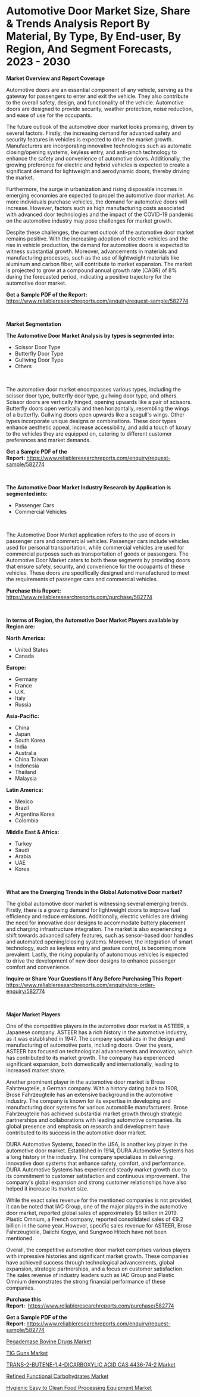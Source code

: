 <p><h1>Automotive Door Market Size, Share & Trends Analysis Report By Material, By Type, By End-user, By Region, And Segment Forecasts, 2023 - 2030</h1></p><p><strong>Market Overview and Report Coverage</strong></p>
<p><p>Automotive doors are an essential component of any vehicle, serving as the gateway for passengers to enter and exit the vehicle. They also contribute to the overall safety, design, and functionality of the vehicle. Automotive doors are designed to provide security, weather protection, noise reduction, and ease of use for the occupants.</p><p>The future outlook of the automotive door market looks promising, driven by several factors. Firstly, the increasing demand for advanced safety and security features in vehicles is expected to drive the market growth. Manufacturers are incorporating innovative technologies such as automatic closing/opening systems, keyless entry, and anti-pinch technology to enhance the safety and convenience of automotive doors. Additionally, the growing preference for electric and hybrid vehicles is expected to create a significant demand for lightweight and aerodynamic doors, thereby driving the market.</p><p>Furthermore, the surge in urbanization and rising disposable incomes in emerging economies are expected to propel the automotive door market. As more individuals purchase vehicles, the demand for automotive doors will increase. However, factors such as high manufacturing costs associated with advanced door technologies and the impact of the COVID-19 pandemic on the automotive industry may pose challenges for market growth.</p><p>Despite these challenges, the current outlook of the automotive door market remains positive. With the increasing adoption of electric vehicles and the rise in vehicle production, the demand for automotive doors is expected to witness substantial growth. Moreover, advancements in materials and manufacturing processes, such as the use of lightweight materials like aluminum and carbon fiber, will contribute to market expansion. The market is projected to grow at a compound annual growth rate (CAGR) of 8% during the forecasted period, indicating a positive trajectory for the automotive door market.</p></p>
<p><strong>Get a Sample PDF of the Report:</strong> <a href="https://www.reliableresearchreports.com/enquiry/request-sample/582774">https://www.reliableresearchreports.com/enquiry/request-sample/582774</a></p>
<p>&nbsp;</p>
<p><strong>Market Segmentation</strong></p>
<p><strong>The Automotive Door Market Analysis by types is segmented into:</strong></p>
<p><ul><li>Scissor Door Type</li><li>Butterfly Door Type</li><li>Gullwing Door Type</li><li>Others</li></ul></p>
<p>&nbsp;</p>
<p><p>The automotive door market encompasses various types, including the scissor door type, butterfly door type, gullwing door type, and others. Scissor doors are vertically hinged, opening upwards like a pair of scissors. Butterfly doors open vertically and then horizontally, resembling the wings of a butterfly. Gullwing doors open upwards like a seagull's wings. Other types incorporate unique designs or combinations. These door types enhance aesthetic appeal, increase accessibility, and add a touch of luxury to the vehicles they are equipped on, catering to different customer preferences and market demands.</p></p>
<p><strong>Get a Sample PDF of the Report:</strong>&nbsp;<a href="https://www.reliableresearchreports.com/enquiry/request-sample/582774">https://www.reliableresearchreports.com/enquiry/request-sample/582774</a></p>
<p>&nbsp;</p>
<p><strong>The Automotive Door Market Industry Research by Application is segmented into:</strong></p>
<p><ul><li>Passenger Cars</li><li>Commercial Vehicles</li></ul></p>
<p>&nbsp;</p>
<p><p>The Automotive Door Market application refers to the use of doors in passenger cars and commercial vehicles. Passenger cars include vehicles used for personal transportation, while commercial vehicles are used for commercial purposes such as transportation of goods or passengers. The Automotive Door Market caters to both these segments by providing doors that ensure safety, security, and convenience for the occupants of these vehicles. These doors are specifically designed and manufactured to meet the requirements of passenger cars and commercial vehicles.</p></p>
<p><strong>Purchase this Report:</strong>&nbsp; <a href="https://www.reliableresearchreports.com/purchase/582774">https://www.reliableresearchreports.com/purchase/582774</a></p>
<p>&nbsp;</p>
<p><strong>In terms of Region, the Automotive Door Market Players available by Region are:</strong></p>
<p>
    <p> <strong> North America: </strong>
        <ul>
            <li>United States</li>
            <li>Canada</li>
        </ul>
        </p> 
    <p> <strong> Europe: </strong>
        <ul>
            <li>Germany</li>
            <li>France</li>
            <li>U.K.</li>
            <li>Italy</li>
            <li>Russia</li>
        </ul>
        </p> 
    <p> <strong> Asia-Pacific: </strong>
        <ul>
            <li>China</li>
            <li>Japan</li>
            <li>South Korea</li>
            <li>India</li>
            <li>Australia</li>
            <li>China Taiwan</li>
            <li>Indonesia</li>
            <li>Thailand</li>
            <li>Malaysia</li>
        </ul>
        </p> 
    <p> <strong> Latin America: </strong>
        <ul>
            <li>Mexico</li>
            <li>Brazil</li>
            <li>Argentina Korea</li>
            <li>Colombia</li>
        </ul>
        </p> 
    <p> <strong> Middle East & Africa: </strong>
        <ul>
            <li>Turkey</li>
            <li>Saudi</li>
            <li>Arabia</li>
            <li>UAE</li>
            <li>Korea</li>
        </ul>
    </p>
    </p>
<p>&nbsp;</p>
<p><strong>What are the Emerging Trends in the Global Automotive Door market?</strong></p>
<p><p>The global automotive door market is witnessing several emerging trends. Firstly, there is a growing demand for lightweight doors to improve fuel efficiency and reduce emissions. Additionally, electric vehicles are driving the need for innovative door designs to accommodate battery placement and charging infrastructure integration. The market is also experiencing a shift towards advanced safety features, such as sensor-based door handles and automated opening/closing systems. Moreover, the integration of smart technology, such as keyless entry and gesture control, is becoming more prevalent. Lastly, the rising popularity of autonomous vehicles is expected to drive the development of new door designs to enhance passenger comfort and convenience.</p></p>
<p><strong>Inquire or Share Your Questions If Any Before Purchasing This Report</strong>- <a href="https://www.reliableresearchreports.com/enquiry/pre-order-enquiry/582774">https://www.reliableresearchreports.com/enquiry/pre-order-enquiry/582774</a></p>
<p>&nbsp;</p>
<p><strong>Major Market Players</strong></p>
<p><p>One of the competitive players in the automotive door market is ASTEER, a Japanese company. ASTEER has a rich history in the automotive industry, as it was established in 1947. The company specializes in the design and manufacturing of automotive parts, including doors. Over the years, ASTEER has focused on technological advancements and innovation, which has contributed to its market growth. The company has experienced significant expansion, both domestically and internationally, leading to increased market share.</p><p>Another prominent player in the automotive door market is Brose Fahrzeugteile, a German company. With a history dating back to 1908, Brose Fahrzeugteile has an extensive background in the automotive industry. The company is known for its expertise in developing and manufacturing door systems for various automobile manufacturers. Brose Fahrzeugteile has achieved substantial market growth through strategic partnerships and collaborations with leading automotive companies. Its global presence and emphasis on research and development have contributed to its success in the automotive door market.</p><p>DURA Automotive Systems, based in the USA, is another key player in the automotive door market. Established in 1914, DURA Automotive Systems has a long history in the industry. The company specializes in delivering innovative door systems that enhance safety, comfort, and performance. DURA Automotive Systems has experienced steady market growth due to its commitment to customer satisfaction and continuous improvement. The company's global expansion and strong customer relationships have also helped it increase its market size.</p><p>While the exact sales revenue for the mentioned companies is not provided, it can be noted that IAC Group, one of the major players in the automotive door market, reported global sales of approximately $6 billion in 2019. Plastic Omnium, a French company, reported consolidated sales of €9.2 billion in the same year. However, specific sales revenue for ASTEER, Brose Fahrzeugteile, Daiichi Kogyo, and Sungwoo Hitech have not been mentioned.</p><p>Overall, the competitive automotive door market comprises various players with impressive histories and significant market growth. These companies have achieved success through technological advancements, global expansion, strategic partnerships, and a focus on customer satisfaction. The sales revenue of industry leaders such as IAC Group and Plastic Omnium demonstrates the strong financial performance of these companies.</p></p>
<p><strong>Purchase this Report:</strong>&nbsp;&nbsp;<a href="https://www.reliableresearchreports.com/purchase/582774">https://www.reliableresearchreports.com/purchase/582774</a></p>
<p></p>
<p><strong>Get a Sample PDF of the Report:</strong>&nbsp;<a href="https://www.reliableresearchreports.com/enquiry/request-sample/582774">https://www.reliableresearchreports.com/enquiry/request-sample/582774</a></p>
<p><p><a href="https://www.linkedin.com/pulse/pegademase-bovine-drugs-market-size-growth-forecast-from/">Pegademase Bovine Drugs Market</a></p><p><a href="https://github.com/mahnoor2003/Market-Research-Report-List-1/blob/main/tig-guns-market.md">TIG Guns Market</a></p><p><a href="https://github.com/abdelrhmankishk22/Market-Research-Report-List-1/blob/main/trans-2-butene-14-dicarboxylic-acid-cas-4436-74-2-market.md">TRANS-2-BUTENE-1,4-DICARBOXYLIC ACID CAS 4436-74-2 Market</a></p><p><a href="https://medium.com/@shaniekunze/refined-functional-carbohydrates-market-size-growth-forecast-2023-2030-823d934b0ed4">Refined Functional Carbohydrates Market</a></p><p><a href="https://medium.com/@lylaberge1964/hygienic-easy-to-clean-food-processing-equipment-market-size-growth-forecast-2023-2030-c2e102c5ceae">Hygienic Easy to Clean Food Processing Equipment Market</a></p></p>